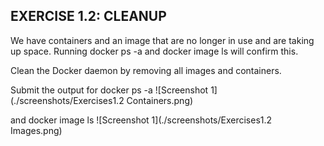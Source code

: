 ## EXERCISE 1.2: CLEANUP

We have containers and an image that are no longer in use and are taking up space. Running docker ps -a and docker image ls will confirm this.

Clean the Docker daemon by removing all images and containers.

Submit the output for docker ps -a 
![Screenshot 1](./screenshots/Exercises1.2 Containers.png)

and docker image ls
![Screenshot 1](./screenshots/Exercises1.2 Images.png)